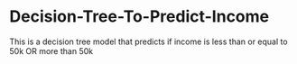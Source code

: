# Decision-Tree-To-Predict-Income
This is a decision tree model that predicts if income is less than or equal to 50k OR more than 50k
